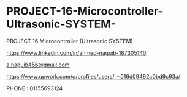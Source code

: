# PROJECT-16-Microcontroller-Ultrasonic-SYSTEM-
PROJECT 16 Microcontroller (Ultrasonic SYSTEM)

https://www.linkedin.com/in/ahmed-naguib-187305140

a.naguib456@gmail.com

https://www.upwork.com/o/profiles/users/_~016d09492c0bd9c93a/

PHONE :  01155693124
